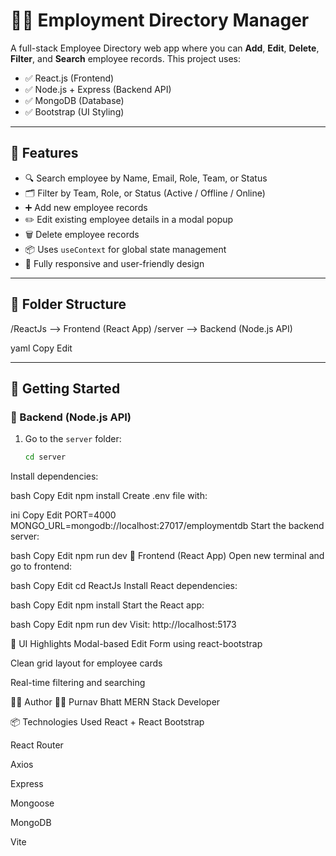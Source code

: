 # 🧑‍💼 Employment Directory Manager

A full-stack Employee Directory web app where you can **Add**, **Edit**, **Delete**, **Filter**, and **Search** employee records. This project uses:

- ✅ React.js (Frontend)
- ✅ Node.js + Express (Backend API)
- ✅ MongoDB (Database)
- ✅ Bootstrap (UI Styling)

---

## 🚀 Features

- 🔍 Search employee by Name, Email, Role, Team, or Status
- 🗂️ Filter by Team, Role, or Status (Active / Offline / Online)
- ➕ Add new employee records
- ✏️ Edit existing employee details in a modal popup
- 🗑️ Delete employee records
- 📦 Uses `useContext` for global state management
- 📃 Fully responsive and user-friendly design

---

## 📁 Folder Structure

/ReactJs --> Frontend (React App)
/server --> Backend (Node.js API)

yaml
Copy
Edit

---

## 🧪 Getting Started

### 🔧 Backend (Node.js API)

1. Go to the `server` folder:
   ```bash
   cd server
Install dependencies:

bash
Copy
Edit
npm install
Create .env file with:

ini
Copy
Edit
PORT=4000
MONGO_URL=mongodb://localhost:27017/employmentdb
Start the backend server:

bash
Copy
Edit
npm run dev
🎨 Frontend (React App)
Open new terminal and go to frontend:

bash
Copy
Edit
cd ReactJs
Install React dependencies:

bash
Copy
Edit
npm install
Start the React app:

bash
Copy
Edit
npm run dev
Visit: http://localhost:5173

📸 UI Highlights
Modal-based Edit Form using react-bootstrap

Clean grid layout for employee cards

Real-time filtering and searching

🙋‍♂️ Author
👨‍💻 Purnav Bhatt
MERN Stack Developer


📦 Technologies Used
React + React Bootstrap

React Router

Axios

Express

Mongoose

MongoDB

Vite
